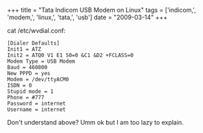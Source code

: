 +++
title = "Tata Indicom USB Modem on Linux"
tags = ['indicom,', 'modem,', 'linux,', 'tata,', 'usb']
date = "2009-03-14"
+++

cat /etc/wvdial.conf:

    [Dialer Defaults]
    Init1 = ATZ
    Init2 = ATQ0 V1 E1 S0=0 &C1 &D2 +FCLASS=0
    Modem Type = USB Modem
    Baud = 460800
    New PPPD = yes
    Modem = /dev/ttyACM0
    ISDN = 0
    Stupid mode = 1
    Phone = #777
    Password = internet
    Username = internet

Don\'t understand above? Umm ok but I am too lazy to explain.

